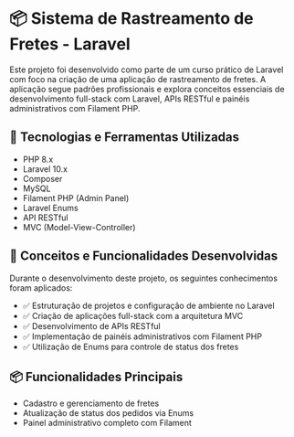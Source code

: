 # 📦 Sistema de Rastreamento de Fretes - Laravel

Este projeto foi desenvolvido como parte de um curso prático de Laravel com foco na criação de uma aplicação de rastreamento de fretes. A aplicação segue padrões profissionais e explora conceitos essenciais de desenvolvimento full-stack com Laravel, APIs RESTful e painéis administrativos com Filament PHP.

## 🚀 Tecnologias e Ferramentas Utilizadas

- PHP 8.x
- Laravel 10.x
- Composer
- MySQL
- Filament PHP (Admin Panel)
- Laravel Enums
- API RESTful
- MVC (Model-View-Controller)

## 🧠 Conceitos e Funcionalidades Desenvolvidas

Durante o desenvolvimento deste projeto, os seguintes conhecimentos foram aplicados:

- ✅ Estruturação de projetos e configuração de ambiente no Laravel
- ✅ Criação de aplicações full-stack com a arquitetura MVC
- ✅ Desenvolvimento de APIs RESTful
- ✅ Implementação de painéis administrativos com Filament PHP
- ✅ Utilização de Enums para controle de status dos fretes

## 📦 Funcionalidades Principais
- Cadastro e gerenciamento de fretes
- Atualização de status dos pedidos via Enums
- Painel administrativo completo com Filament
